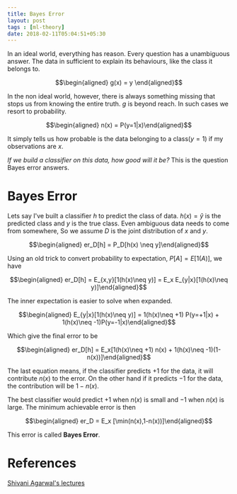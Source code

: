 ```yaml
---
title: Bayes Error
layout: post
tags : [ml-theory]
date: 2018-02-11T05:04:51+05:30
---
```


In an ideal world, everything has reason. Every question has a
unambiguous answer. The data in sufficient to explain its behaviours,
like the class it belongs to.

 $$\begin{aligned}
   g(x) = y \end{aligned}$$

In the non ideal world, however, there is always something missing that
stops us from knowing the entire truth. $g$ is beyond reach. In such
cases we resort to probability.

 $$\begin{aligned}
  n(x) = P(y=1|x)\end{aligned}$$ 

It simply tells us how probable is the
data belonging to a class($y=1$) if my observations are $x$.

*If we build a classifier on this data, how good will it be?* This is
the question Bayes error answers.

Bayes Error
===========

Lets say I've built a classifier $h$ to predict the class of data.
$h(x)=\hat{y}$ is the predicted class and $y$ is the true class. Even
ambiguous data needs to come from somewhere, So we assume $D$ is the
joint distribution of $x$ and $y$.

 $$\begin{aligned}
  er_D[h] = P_D[h(x) \neq y]\end{aligned}$$ 

Using an old trick to convert probability to expectation, $P[A] = E[1(A)]$, we have

$$\begin{aligned}
  er_D[h] = E_{x,y}[1(h(x)\neq y)] = E_x E_{y|x}[1(h(x)\neq y)]\end{aligned}$$

The inner expectation is easier to solve when expanded.

$$\begin{aligned}
  E_{y|x}[1(h(x)\neq y)] = 1(h(x)\neq +1) P(y=+1|x) + 1(h(x)\neq -1)P(y=-1|x)\end{aligned}$$

Which give the final error to be

 $$\begin{aligned}
  er_D[h] = E_x[1(h(x)\neq +1) n(x) + 1(h(x)\neq -1)(1-n(x))]\end{aligned}$$

The last equation means, if the classifier predicts $+1$ for the data,
it will contribute $n(x)$ to the error. On the other hand if it predicts
$-1$ for the data, the contribution will be $1-n(x)$.

The best classifier would predict $+1$ when $n(x)$ is small and $-1$
when $n(x)$ is large. The minimum achievable error is then

$$\begin{aligned}
  er_D = E_x [\min(n(x),1-n(x))]\end{aligned}$$ 

This error is called **Bayes Error**.

References
==========

[Shivani Agarwal's
lectures](http://drona.csa.iisc.ernet.in/~e0270/Jan-2015/)
